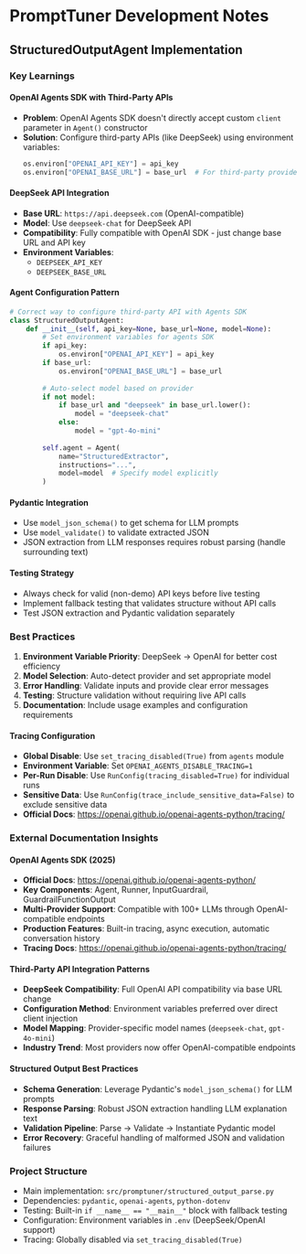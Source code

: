# PromptTuner Development Notes

## StructuredOutputAgent Implementation

### Key Learnings

#### OpenAI Agents SDK with Third-Party APIs
- **Problem**: OpenAI Agents SDK doesn't directly accept custom `client` parameter in `Agent()` constructor
- **Solution**: Configure third-party APIs (like DeepSeek) using environment variables:
  ```python
  os.environ["OPENAI_API_KEY"] = api_key
  os.environ["OPENAI_BASE_URL"] = base_url  # For third-party providers
  ```

#### DeepSeek API Integration
- **Base URL**: `https://api.deepseek.com` (OpenAI-compatible)
- **Model**: Use `deepseek-chat` for DeepSeek API
- **Compatibility**: Fully compatible with OpenAI SDK - just change base URL and API key
- **Environment Variables**: 
  - `DEEPSEEK_API_KEY`
  - `DEEPSEEK_BASE_URL`

#### Agent Configuration Pattern
```python
# Correct way to configure third-party API with Agents SDK
class StructuredOutputAgent:
    def __init__(self, api_key=None, base_url=None, model=None):
        # Set environment variables for agents SDK
        if api_key:
            os.environ["OPENAI_API_KEY"] = api_key
        if base_url:
            os.environ["OPENAI_BASE_URL"] = base_url
            
        # Auto-select model based on provider
        if not model:
            if base_url and "deepseek" in base_url.lower():
                model = "deepseek-chat"
            else:
                model = "gpt-4o-mini"
        
        self.agent = Agent(
            name="StructuredExtractor",
            instructions="...",
            model=model  # Specify model explicitly
        )
```

#### Pydantic Integration
- Use `model_json_schema()` to get schema for LLM prompts
- Use `model_validate()` to validate extracted JSON
- JSON extraction from LLM responses requires robust parsing (handle surrounding text)

#### Testing Strategy
- Always check for valid (non-demo) API keys before live testing
- Implement fallback testing that validates structure without API calls
- Test JSON extraction and Pydantic validation separately

### Best Practices
1. **Environment Variable Priority**: DeepSeek → OpenAI for better cost efficiency
2. **Model Selection**: Auto-detect provider and set appropriate model
3. **Error Handling**: Validate inputs and provide clear error messages
4. **Testing**: Structure validation without requiring live API calls
5. **Documentation**: Include usage examples and configuration requirements

#### Tracing Configuration
- **Global Disable**: Use `set_tracing_disabled(True)` from `agents` module
- **Environment Variable**: Set `OPENAI_AGENTS_DISABLE_TRACING=1` 
- **Per-Run Disable**: Use `RunConfig(tracing_disabled=True)` for individual runs
- **Sensitive Data**: Use `RunConfig(trace_include_sensitive_data=False)` to exclude sensitive data
- **Official Docs**: https://openai.github.io/openai-agents-python/tracing/

### External Documentation Insights

#### OpenAI Agents SDK (2025)
- **Official Docs**: https://openai.github.io/openai-agents-python/
- **Key Components**: Agent, Runner, InputGuardrail, GuardrailFunctionOutput
- **Multi-Provider Support**: Compatible with 100+ LLMs through OpenAI-compatible endpoints
- **Production Features**: Built-in tracing, async execution, automatic conversation history
- **Tracing Docs**: https://openai.github.io/openai-agents-python/tracing/

#### Third-Party API Integration Patterns
- **DeepSeek Compatibility**: Full OpenAI API compatibility via base URL change
- **Configuration Method**: Environment variables preferred over direct client injection
- **Model Mapping**: Provider-specific model names (`deepseek-chat`, `gpt-4o-mini`)
- **Industry Trend**: Most providers now offer OpenAI-compatible endpoints

#### Structured Output Best Practices
- **Schema Generation**: Leverage Pydantic's `model_json_schema()` for LLM prompts
- **Response Parsing**: Robust JSON extraction handling LLM explanation text
- **Validation Pipeline**: Parse → Validate → Instantiate Pydantic model
- **Error Recovery**: Graceful handling of malformed JSON and validation failures

### Project Structure
- Main implementation: `src/promptuner/structured_output_parse.py`
- Dependencies: `pydantic`, `openai-agents`, `python-dotenv`
- Testing: Built-in `if __name__ == "__main__"` block with fallback testing
- Configuration: Environment variables in `.env` (DeepSeek/OpenAI support)
- Tracing: Globally disabled via `set_tracing_disabled(True)`
